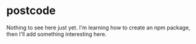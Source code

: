 postcode
========

Nothing to see here just yet. I'm learning how to create an npm package, then I'll add something interesting here.